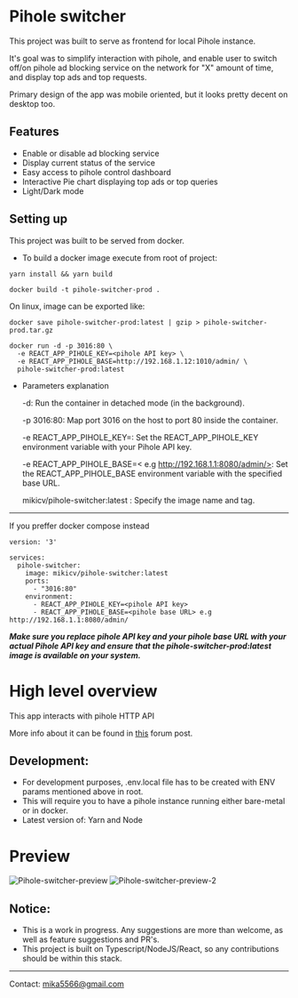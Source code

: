 # Pihole switcher
This project was built to serve as frontend for local Pihole instance. 

It's goal was to simplify interaction with pihole, and enable user to switch off/on pihole ad blocking service on the network for "X" amount of time, and display top ads and top requests. 

Primary design of the app was mobile oriented, but it looks pretty decent on desktop too.

## Features
- Enable or disable ad blocking service
- Display current status of the service
- Easy access to pihole control dashboard
- Interactive Pie chart displaying top ads or top queries
- Light/Dark mode


## Setting up
This project was built to be served from docker.
- To build a docker image execute from root of project:

`yarn install && yarn build`

`docker build -t pihole-switcher-prod .`

On linux, image can be exported like:

`docker save pihole-switcher-prod:latest | gzip > pihole-switcher-prod.tar.gz`

```
docker run -d -p 3016:80 \
  -e REACT_APP_PIHOLE_KEY=<pihole API key> \
  -e REACT_APP_PIHOLE_BASE=http://192.168.1.12:1010/admin/ \
  pihole-switcher-prod:latest
```

- Parameters explanation

    -d: Run the container in detached mode (in the background).

    -p 3016:80: Map port 3016 on the host to port 80 inside the container.

    -e REACT_APP_PIHOLE_KEY=<pihole API key>: Set the REACT_APP_PIHOLE_KEY environment variable with your Pihole API key.

    -e REACT_APP_PIHOLE_BASE=< e.g http://192.168.1.1:8080/admin/>: Set the REACT_APP_PIHOLE_BASE environment variable with the specified base URL.

    mikicv/pihole-switcher:latest : Specify the image name and tag.
---

If you preffer docker compose instead 

```docker compose
version: '3'

services:
  pihole-switcher:
    image: mikicv/pihole-switcher:latest
    ports:
      - "3016:80"
    environment:
      - REACT_APP_PIHOLE_KEY=<pihole API key>
      - REACT_APP_PIHOLE_BASE=<pihole base URL> e.g http://192.168.1.1:8080/admin/
```

***Make sure you replace pihole API key and your pihole base URL with your actual Pihole API key and ensure that the pihole-switcher-prod:latest image is available on your system.*** 


# High level overview
This app interacts with pihole HTTP API

More info about it can be found in [this](https://discourse.pi-hole.net/t/pi-hole-api/1863) forum post. 

## Development:
- For development purposes, .env.local file has to be created with ENV params mentioned above in root.
- This will require you to have a pihole instance running either bare-metal or in docker.
- Latest version of: Yarn and Node


# Preview
![Pihole-switcher-preview](https://github.com/mikicvi/pihole-switcher/assets/88291034/35bf1884-8e6d-4c6d-b7b7-089296017785)
![Pihole-switcher-preview-2](https://github.com/mikicvi/pihole-switcher/assets/88291034/25f47202-5e55-403d-9dcd-f9805efb7c40)

## Notice:
- This is a work in progress. Any suggestions are more than welcome, as well as feature suggestions and PR's.
- This project is built on Typescript/NodeJS/React, so any contributions should be within this stack.


---
Contact: <mika5566@gmail.com>
